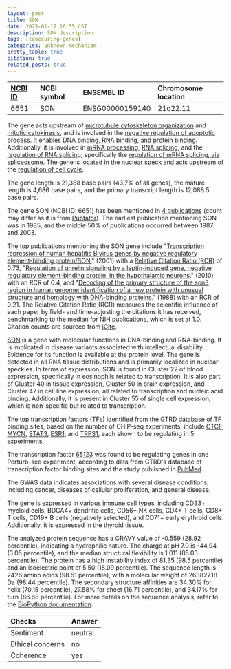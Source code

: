 ```yaml
---
layout: post
title: SON
date: 2025-01-17 16:55 CST
description: SON description
tags: [cooccuring-genes]
categories: unknown-mechanism
pretty_table: true
citation: true
related_posts: true
---
```




| [NCBI ID](https://www.ncbi.nlm.nih.gov/gene/6651) | NCBI symbol | ENSEMBL ID | Chromosome location |
| :-------- | :------- | :-------- | :------- |
| 6651  | SON | ENSG00000159140 | 21q22.11 |



The gene acts upstream of [microtubule cytoskeleton organization](https://amigo.geneontology.org/amigo/term/GO:0000226) and [mitotic cytokinesis](https://amigo.geneontology.org/amigo/term/GO:0000281), and is involved in the [negative regulation of apoptotic process](https://amigo.geneontology.org/amigo/term/GO:0043066). It enables [DNA binding](https://amigo.geneontology.org/amigo/term/GO:0003677), [RNA binding](https://amigo.geneontology.org/amigo/term/GO:0003723), and [protein binding](https://amigo.geneontology.org/amigo/term/GO:0005515). Additionally, it is involved in [mRNA processing](https://amigo.geneontology.org/amigo/term/GO:0006397), [RNA splicing](https://amigo.geneontology.org/amigo/term/GO:0008380), and the [regulation of RNA splicing](https://amigo.geneontology.org/amigo/term/GO:0043484), specifically the [regulation of mRNA splicing, via spliceosome](https://amigo.geneontology.org/amigo/term/GO:0048024). The gene is located in the [nuclear speck](https://amigo.geneontology.org/amigo/term/GO:0016607) and acts upstream of the [regulation of cell cycle](https://amigo.geneontology.org/amigo/term/GO:0051726).


The gene length is 21,388 base pairs (43.7% of all genes), the mature length is 4,686 base pairs, and the primary transcript length is 12,088.5 base pairs.


The gene SON (NCBI ID: 6651) has been mentioned in [4 publications](https://pubmed.ncbi.nlm.nih.gov/?term=%22SON%22) (count may differ as it is from [Pubtator](https://academic.oup.com/nar/article/47/W1/W587/5494727)). The earliest publication mentioning SON was in 1985, and the middle 50% of publications occurred between 1987 and 2003.


The top publications mentioning the SON gene include "[Transcription repression of human hepatitis B virus genes by negative regulatory element-binding protein/SON.](https://pubmed.ncbi.nlm.nih.gov/11306577)" (2001) with a [Relative Citation Ratio (RCR)](https://journals.plos.org/plosbiology/article?id=10.1371/journal.pbio.1002541) of 0.73, "[Regulation of ghrelin signaling by a leptin-induced gene, negative regulatory element-binding protein, in the hypothalamic neurons.](https://pubmed.ncbi.nlm.nih.gov/20876580)" (2010) with an RCR of 0.4, and "[Decoding of the primary structure of the son3 region in human genome: identification of a new protein with unusual structure and homology with DNA-binding proteins.](https://pubmed.ncbi.nlm.nih.gov/3054499)" (1988) with an RCR of 0.21. The Relative Citation Ratio (RCR) measures the scientific influence of each paper by field- and time-adjusting the citations it has received, benchmarking to the median for NIH publications, which is set at 1.0. Citation counts are sourced from [iCite](https://icite.od.nih.gov).


[SON](https://www.proteinatlas.org/ENSG00000159140-SON) is a gene with molecular functions in DNA-binding and RNA-binding. It is implicated in disease variants associated with intellectual disability. Evidence for its function is available at the protein level. The gene is detected in all RNA tissue distributions and is primarily localized in nuclear speckles. In terms of expression, SON is found in Cluster 22 of blood expression, specifically in eosinophils related to transcription. It is also part of Cluster 40 in tissue expression, Cluster 50 in brain expression, and Cluster 47 in cell line expression, all related to transcription and nucleic acid binding. Additionally, it is present in Cluster 55 of single cell expression, which is non-specific but related to transcription.


The top transcription factors (TFs) identified from the GTRD database of TF binding sites, based on the number of CHIP-seq experiments, include [CTCF](https://www.ncbi.nlm.nih.gov/gene/10664), [MYCN](https://www.ncbi.nlm.nih.gov/gene/4613), [STAT3](https://www.ncbi.nlm.nih.gov/gene/6774), [ESR1](https://www.ncbi.nlm.nih.gov/gene/2099), and [TRPS1](https://www.ncbi.nlm.nih.gov/gene/7227), each shown to be regulating in 5 experiments.


The transcription factor [65123](https://www.ncbi.nlm.nih.gov/gene/65123) was found to be regulating genes in one Perturb-seq experiment, according to data from GTRD's database of transcription factor binding sites and the study published in [PubMed](https://pubmed.ncbi.nlm.nih.gov/35688146/).


The GWAS data indicates associations with several disease conditions, including cancer, diseases of cellular proliferation, and general disease.



The gene is expressed in various immune cell types, including CD33+ myeloid cells, BDCA4+ dendritic cells, CD56+ NK cells, CD4+ T cells, CD8+ T cells, CD19+ B cells (negatively selected), and CD71+ early erythroid cells. Additionally, it is expressed in the thyroid tissue.




The analyzed protein sequence has a GRAVY value of -0.559 (28.92 percentile), indicating a hydrophilic nature. The charge at pH 7.0 is -44.94 (3.05 percentile), and the median structural flexibility is 1.011 (85.03 percentile). The protein has a high instability index of 81.35 (98.5 percentile) and an isoelectric point of 5.50 (18.09 percentile). The sequence length is 2426 amino acids (98.51 percentile), with a molecular weight of 263827.18 Da (98.44 percentile). The secondary structure affinities are 34.30% for helix (70.15 percentile), 27.58% for sheet (16.71 percentile), and 34.17% for turn (86.68 percentile). For more details on the sequence analysis, refer to the [BioPython documentation](https://biopython.org/docs/1.75/api/Bio.SeqUtils.ProtParam.html).





| Checks    | Answer |
| :-------- | :------- |
| Sentiment  | neutral   |
| Ethical concerns | no     |
| Coherence    | yes    |
